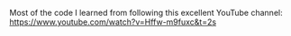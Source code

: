 Most of the code I learned from following this excellent YouTube channel: https://www.youtube.com/watch?v=Hffw-m9fuxc&t=2s
